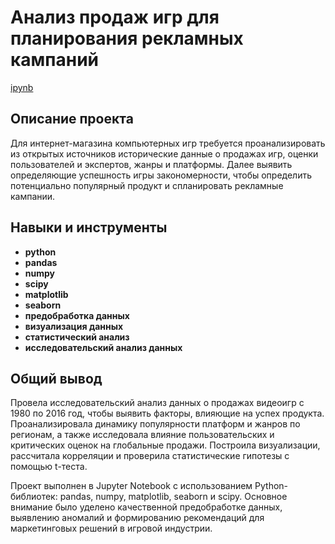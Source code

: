 # Анализ продаж игр для планирования рекламных кампаний

[ipynb](https://github.com/NatalyZyr/data_projects/blob/master/GamesAnalysis/games.ipynb)

## Описание проекта

Для интернет-магазина компьютерных игр требуется проанализировать из открытых источников исторические данные о продажах игр, оценки пользователей и экспертов, жанры и платформы. Далее выявить определяющие успешность игры закономерности, чтобы определить потенциально популярный продукт и спланировать рекламные кампании.



## Навыки и инструменты

- **python**
- **pandas**
- **numpy**
- **scipy**
- **matplotlib**
- **seaborn**
- **предобработка данных**
- **визуализация данных**
- **статистический анализ**
- **исследовательский анализ данных**



## Общий вывод

Провела исследовательский анализ данных о продажах видеоигр с 1980 по 2016 год, чтобы выявить факторы, влияющие на успех продукта. Проанализировала динамику популярности платформ и жанров по регионам, а также исследовала влияние пользовательских и критических оценок на глобальные продажи. Построила визуализации, рассчитала корреляции и проверила статистические гипотезы с помощью t-теста.

Проект выполнен в Jupyter Notebook с использованием Python-библиотек: pandas, numpy, matplotlib, seaborn и scipy. Основное внимание было уделено качественной предобработке данных, выявлению аномалий и формированию рекомендаций для маркетинговых решений в игровой индустрии.